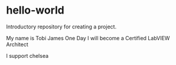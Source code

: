 # hello-world
Introductory repository for creating a project.

My name is Tobi James
One Day I will become a Certified LabVIEW Architect

I support chelsea
